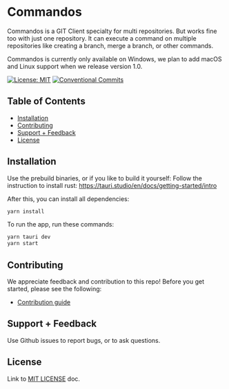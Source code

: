 # Commandos
Commandos is a GIT Client specialty for multi repositories. But works fine too with just one repository.
It can execute a command on multiple repositories like creating a branch, merge a branch, or other commands.

Commandos is currently only available on Windows, we plan to add macOS and Linux support when we release version 1.0.

[![License: MIT](https://img.shields.io/badge/License-MIT-blue.svg)](https://opensource.org/licenses/MIT)
[![Conventional Commits](https://img.shields.io/badge/Conventional%20Commits-1.0.0-blue.svg)](https://conventionalcommits.org)


## Table of Contents

- [Installation](#installation)
- [Contributing](#contributing)
- [Support + Feedback](#support--feedback)
- [License](#license)


## Installation

Use the prebuild binaries, or if you like to build it yourself:
Follow the instruction to install rust: https://tauri.studio/en/docs/getting-started/intro

After this, you can install all dependencies:
```bash
yarn install
```
To run the app, run these commands:
```bash
yarn tauri dev
yarn start
```

## Contributing

We appreciate feedback and contribution to this repo! Before you get started, please see the following:

- [Contribution guide](CONTRIBUTING.md)


## Support + Feedback

Use Github issues to report bugs, or to ask questions.


## License

Link to [MIT LICENSE](LICENSE) doc.
